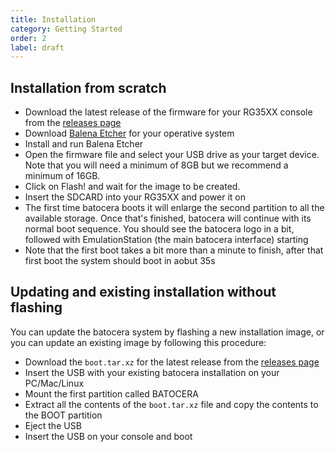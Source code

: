 ```yaml
---
title: Installation
category: Getting Started
order: 2
label: draft
---
```


## Installation from scratch

* Download the latest release of the firmware for your RG35XX console from the [releases page](https://github.com/rg35xx-cfw/rg35xx-cfw.github.io/releases)
* Download [Balena Etcher](https://www.balena.io/etcher/) for your operative system
* Install and run Balena Etcher
* Open the firmware file and select your USB drive as your target device. Note that you will need a minimum of 8GB but we recommend a minimum of 16GB.
* Click on Flash! and wait for the image to be created.
* Insert the SDCARD into your RG35XX and power it on
* The first time batocera boots it will enlarge the second partition to all the available storage. Once that's finished, batocera will continue with its normal boot sequence. You should see the batocera logo in a bit, followed with EmulationStation (the main batocera interface) starting
* Note that the first boot takes a bit more than a minute to finish, after that first boot the system should boot in aobut 35s

## Updating and existing installation without flashing

You can update the batocera system by flashing a new installation image, or you can update an existing image by following this procedure:
* Download the ``boot.tar.xz`` for the latest release from the [releases page](https://github.com/rg35xx-cfw/rg35xx-cfw.github.io/releases)
* Insert the USB with your existing batocera installation on your PC/Mac/Linux
* Mount the first partition called BATOCERA
* Extract all the contents of the ``boot.tar.xz`` file and copy the contents to the BOOT partition
* Eject the USB
* Insert the USB on your console and boot

